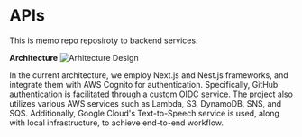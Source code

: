 # APIs

This is memo repo reposiroty to backend services. 

**Architecture** 
![Arhitecture Design](./Architecture%20Design.jpg)

In the current architecture, we employ Next.js and Nest.js frameworks, and integrate them with AWS Cognito for authentication. Specifically, GitHub authentication is facilitated through a custom OIDC service. The project also utilizes various AWS services such as Lambda, S3, DynamoDB, SNS, and SQS. Additionally, Google Cloud's Text-to-Speech service is used, along with local infrastructure, to achieve end-to-end workflow.
